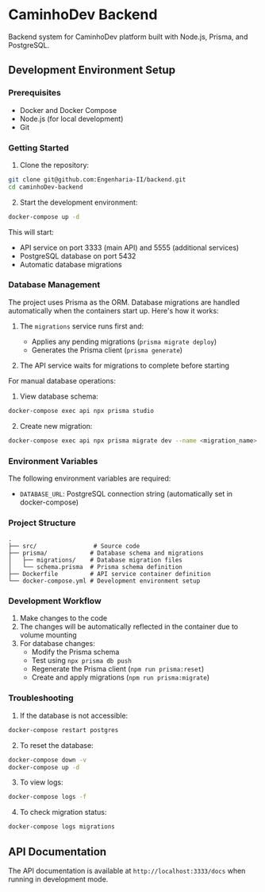 # CaminhoDev Backend

Backend system for CaminhoDev platform built with Node.js, Prisma, and PostgreSQL.

## Development Environment Setup

### Prerequisites

- Docker and Docker Compose
- Node.js (for local development)
- Git

### Getting Started

1. Clone the repository:

```bash
git clone git@github.com:Engenharia-II/backend.git
cd caminhoDev-backend
```

2. Start the development environment:

```bash
docker-compose up -d
```

This will start:

- API service on port 3333 (main API) and 5555 (additional services)
- PostgreSQL database on port 5432
- Automatic database migrations

### Database Management

The project uses Prisma as the ORM. Database migrations are handled automatically when the containers start up. Here's how it works:

1. The `migrations` service runs first and:

   - Applies any pending migrations (`prisma migrate deploy`)
   - Generates the Prisma client (`prisma generate`)

2. The API service waits for migrations to complete before starting

For manual database operations:

1. View database schema:

```bash
docker-compose exec api npx prisma studio
```

2. Create new migration:

```bash
docker-compose exec api npx prisma migrate dev --name <migration_name>
```

### Environment Variables

The following environment variables are required:

- `DATABASE_URL`: PostgreSQL connection string (automatically set in docker-compose)

### Project Structure

```
.
├── src/                # Source code
├── prisma/            # Database schema and migrations
│   ├── migrations/    # Database migration files
│   └── schema.prisma  # Prisma schema definition
├── Dockerfile         # API service container definition
└── docker-compose.yml # Development environment setup
```

### Development Workflow

1. Make changes to the code
2. The changes will be automatically reflected in the container due to volume mounting
3. For database changes:
   - Modify the Prisma schema
   - Test using `npx prisma db push`
   - Regenerate the Prisma client (`npm run prisma:reset`)
   - Create and apply migrations (`npm run prisma:migrate`)

### Troubleshooting

1. If the database is not accessible:

```bash
docker-compose restart postgres
```

2. To reset the database:

```bash
docker-compose down -v
docker-compose up -d
```

3. To view logs:

```bash
docker-compose logs -f
```

4. To check migration status:

```bash
docker-compose logs migrations
```

## API Documentation

The API documentation is available at `http://localhost:3333/docs` when running in development mode.
